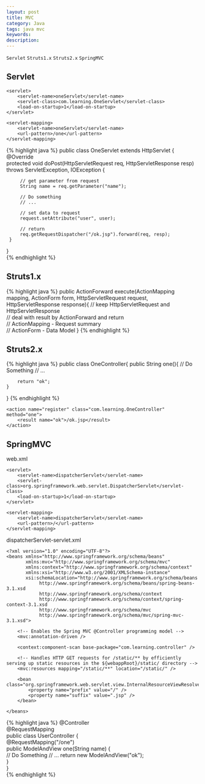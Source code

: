 ```yaml
---
layout: post
title: MVC
category: Java
tags: java mvc
keywords:
description:
---
```


`Servlet`  `Struts1.x`  `Struts2.x`  `SpringMVC`  

## Servlet  

```
<servlet>  
    <servlet-name>oneServlet</servlet-name>  
    <servlet-class>com.learning.OneServlet</servlet-class>  
    <load-on-startup>1</load-on-startup>  
</servlet>  
          
<servlet-mapping>  
    <servlet-name>oneServlet</servlet-name>  
    <url-pattern>/one</url-pattern>  
</servlet-mapping>  
```  

{% highlight java %}
public class OneServlet extends  HttpServlet {  
     @Override  
     protected void doPost(HttpServletRequest req, HttpServletResponse resp) throws ServletException, IOException {  
      
         // get parameter from request  
         String name = req.getParameter("name");  
         
         // Do something
         // ... 
           
         // set data to request  
         request.setAttribute("user", user);  
  
         // return  
         req.getRequestDispatcher("/ok.jsp").forward(req, resp);  
     }  
}  
{% endhighlight %}  

## Struts1.x  

{% highlight java %}
public ActionForward execute(ActionMapping mapping, ActionForm form, HttpServletRequest request, HttpServletResponse response){
    // keep HttpServletRequest and HttpServletResponse  
    // deal with result by ActionForward and return  
    // ActionMapping - Request summary  
    // ActionForm - Data Model
}
{% endhighlight %}  

## Struts2.x  

{% highlight java %}
public class OneController{
    public String one(){
        // Do Something
        // ...
        
        return "ok";
    }
}
{% endhighlight %}  

```
<action name="register" class="com.learning.OneController" method="one">  
    <result name="ok">/ok.jsp</result>  
</action>  
```  

## SpringMVC  

web.xml  

```
<servlet>  
    <servlet-name>dispatcherServlet</servlet-name>  
    <servlet-class>org.springframework.web.servlet.DispatcherServlet</servlet-class>  
    <load-on-startup>1</load-on-startup>  
</servlet>  
          
<servlet-mapping>  
    <servlet-name>dispatcherServlet</servlet-name>  
    <url-pattern>/</url-pattern>  
</servlet-mapping>  
```  

dispatcherServlet-servlet.xml  

```
<?xml version="1.0" encoding="UTF-8"?>  
<beans xmlns="http://www.springframework.org/schema/beans"  
       xmlns:mvc="http://www.springframework.org/schema/mvc"  
       xmlns:context="http://www.springframework.org/schema/context"  
       xmlns:xsi="http://www.w3.org/2001/XMLSchema-instance"  
       xsi:schemaLocation="http://www.springframework.org/schema/beans  
            http://www.springframework.org/schema/beans/spring-beans-3.1.xsd  
            http://www.springframework.org/schema/context   
            http://www.springframework.org/schema/context/spring-context-3.1.xsd  
            http://www.springframework.org/schema/mvc  
            http://www.springframework.org/schema/mvc/spring-mvc-3.1.xsd">  
  
    <!-- Enables the Spring MVC @Controller programming model -->  
    <mvc:annotation-driven />  
      
    <context:component-scan base-package="com.learning.controller" />  
      
    <!-- Handles HTTP GET requests for /static/** by efficiently serving up static resources in the ${webappRoot}/static/ directory -->  
    <mvc:resources mapping="/static/**" location="/static/" />  
  
    <bean class="org.springframework.web.servlet.view.InternalResourceViewResolver">    
        <property name="prefix" value="/" />    
        <property name="suffix" value=".jsp" />    
    </bean>    
  
</beans> 
```  

{% highlight java %}
@Controller  
@RequestMapping  
public class UserController {  
    @RequestMapping("/one")  
    public ModelAndView one(String name) {  
        // Do Something
        // ...
        return new ModelAndView("ok");  
    }  
}  
{% endhighlight %}  


